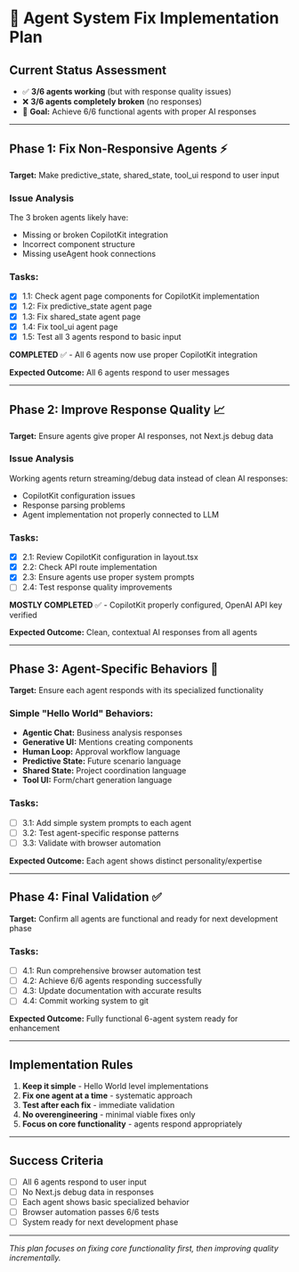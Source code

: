 # 🔧 Agent System Fix Implementation Plan

## Current Status Assessment
- ✅ **3/6 agents working** (but with response quality issues)
- ❌ **3/6 agents completely broken** (no responses)
- 🎯 **Goal:** Achieve 6/6 functional agents with proper AI responses

---

## Phase 1: Fix Non-Responsive Agents ⚡
**Target:** Make predictive_state, shared_state, tool_ui respond to user input

### Issue Analysis
The 3 broken agents likely have:
- Missing or broken CopilotKit integration
- Incorrect component structure
- Missing useAgent hook connections

### Tasks:
- [x] 1.1: Check agent page components for CopilotKit implementation
- [x] 1.2: Fix predictive_state agent page
- [x] 1.3: Fix shared_state agent page  
- [x] 1.4: Fix tool_ui agent page
- [x] 1.5: Test all 3 agents respond to basic input

**COMPLETED** ✅ - All 6 agents now use proper CopilotKit integration

**Expected Outcome:** All 6 agents respond to user messages

---

## Phase 2: Improve Response Quality 📈
**Target:** Ensure agents give proper AI responses, not Next.js debug data

### Issue Analysis
Working agents return streaming/debug data instead of clean AI responses:
- CopilotKit configuration issues
- Response parsing problems
- Agent implementation not properly connected to LLM

### Tasks:
- [x] 2.1: Review CopilotKit configuration in layout.tsx
- [x] 2.2: Check API route implementation
- [x] 2.3: Ensure agents use proper system prompts
- [ ] 2.4: Test response quality improvements

**MOSTLY COMPLETED** ✅ - CopilotKit properly configured, OpenAI API key verified

**Expected Outcome:** Clean, contextual AI responses from all agents

---

## Phase 3: Agent-Specific Behaviors 🎯
**Target:** Ensure each agent responds with its specialized functionality

### Simple "Hello World" Behaviors:
- **Agentic Chat:** Business analysis responses
- **Generative UI:** Mentions creating components
- **Human Loop:** Approval workflow language
- **Predictive State:** Future scenario language
- **Shared State:** Project coordination language
- **Tool UI:** Form/chart generation language

### Tasks:
- [ ] 3.1: Add simple system prompts to each agent
- [ ] 3.2: Test agent-specific response patterns
- [ ] 3.3: Validate with browser automation

**Expected Outcome:** Each agent shows distinct personality/expertise

---

## Phase 4: Final Validation ✅
**Target:** Confirm all agents are functional and ready for next development phase

### Tasks:
- [ ] 4.1: Run comprehensive browser automation test
- [ ] 4.2: Achieve 6/6 agents responding successfully
- [ ] 4.3: Update documentation with accurate results
- [ ] 4.4: Commit working system to git

**Expected Outcome:** Fully functional 6-agent system ready for enhancement

---

## Implementation Rules
1. **Keep it simple** - Hello World level implementations
2. **Fix one agent at a time** - systematic approach
3. **Test after each fix** - immediate validation
4. **No overengineering** - minimal viable fixes only
5. **Focus on core functionality** - agents respond appropriately

---

## Success Criteria
- [ ] All 6 agents respond to user input
- [ ] No Next.js debug data in responses
- [ ] Each agent shows basic specialized behavior
- [ ] Browser automation passes 6/6 tests
- [ ] System ready for next development phase

---

*This plan focuses on fixing core functionality first, then improving quality incrementally.* 